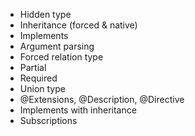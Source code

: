 - Hidden type
- Inheritance (forced & native)
- Implements
- Argument parsing
- Forced relation type
- Partial
- Required
- Union type
- @Extensions, @Description, @Directive
- Implements with inheritance
- Subscriptions
